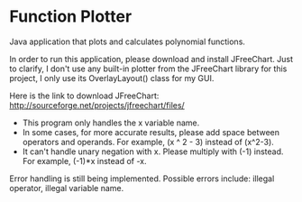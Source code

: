 Function Plotter
================

Java application that plots and calculates polynomial functions.

In order to run this application, please download and install JFreeChart. Just to clarify, I don't use any built-in plotter 
from the JFreeChart library for this project, I only use its OverlayLayout() class for my GUI. 

Here is the link to download JFreeChart: http://sourceforge.net/projects/jfreechart/files/

- This program only handles the x variable name. 
- In some cases, for more accurate results, please add space between operators and operands. For example, (x ^ 2  - 3) instead of (x^2-3). 
- It can't handle unary negation with x. Please multiply with (-1) instead. For example, (-1)*x instead of -x.

Error handling is still being implemented. Possible errors include: illegal operator, illegal variable name.



